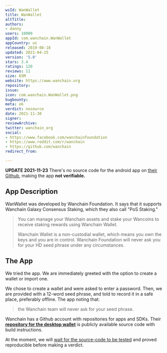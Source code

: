 ```yaml
---
wsId: WanWallet
title: WanWallet
altTitle: 
authors:
- danny
users: 10000
appId: com.wanchain.WanWallet
appCountry: us
released: 2019-08-18
updated: 2021-04-25
version: '5.0'
stars: 3.4
ratings: 120
reviews: 11
size: 65M
website: https://www.wanchain.org
repository: 
issue: 
icon: com.wanchain.WanWallet.png
bugbounty: 
meta: ok
verdict: nosource
date: 2021-11-30
signer: 
reviewArchive: 
twitter: wanchain_org
social:
- https://www.facebook.com/wanchainfoundation
- https://www.reddit.com/r/wanchain
- https://github.com/wanchain
redirect_from: 

---
```


**UPDATE 2021-11-23** There's no source code for the android app on
[their Github](https://github.com/wanchain), making the app **not verifiable.**

## App Description
WanWallet was developed by Wanchain Foundation. It says that it supports Wanchain Galaxy Consensus Staking, which they also call "PoS Staking."

> You can manage your Wanchain assets and stake your Wancoins to receive staking rewards using Wanchain Wallet.
>
> Wanchain Wallet is a non-custodial wallet, which means you own the keys and you are in control. Wanchain Foundation will never ask you for your HD seed phrase under any circumstances.

## The App
We tried the app. We are immediately greeted with the option to create a wallet or import one.

We chose to create a wallet and were asked to enter a password. Then, we are provided with a 12-word seed phrase, and told to record it in a safe place, preferably offline. The app noting that:

> the Wanchain team will never ask for your seed phrase.


Wanchain has a Github account with repositories for apps and SDKs. Their [**repository for the desktop wallet**](https://github.com/wanchain/wan-wallet-desktop) is publicly available source code with build instructions.

At the moment, we will [wait for the source-code to be tested](https://gitlab.com/walletscrutiny/walletScrutinyCom/-/issues/354) and proved reproducible before making a verdict.
